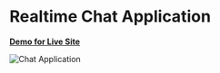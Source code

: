 # Realtime Chat Application

[<u><b>Demo for Live Site</b></u>](https://chat-app-jsmastery.netlify.app)


![Chat Application](https://i.ibb.co/vDhx8Md/Whats-App-Image-2021-01-26-at-02-01-43.jpg)

